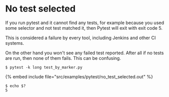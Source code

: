# No test selected


If you run pytest and it cannot find any tests, for example because you used some
selector and not test matched it, then Pytest will exit with exit code 5.

This is considered a failure by every tool, including Jenkins and other CI systems.

On the other hand you won't see any failed test reported. After all if no tests are run, then none of them fails.
This can be confusing.

```
$ pytest -k long test_by_marker.py

```

{% embed include file="src/examples/pytest/no_test_selected.out" %}

```
$ echo $?
5
```


